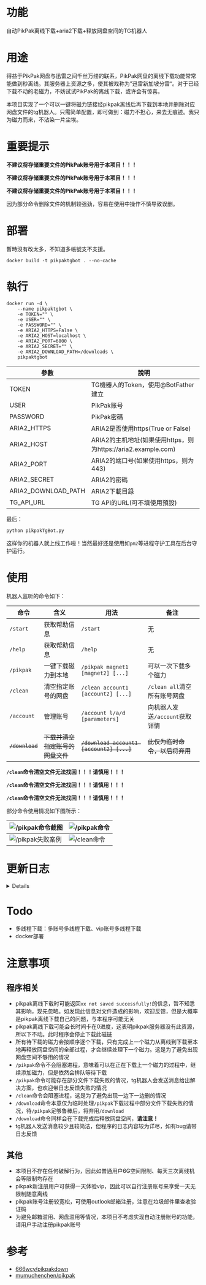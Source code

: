 # 功能

自动PikPak离线下载+aria2下载+释放网盘空间的TG机器人

# 用途

得益于PikPak网盘与迅雷之间千丝万缕的联系，PikPak网盘的离线下载功能常常能做到秒离线。其服务器上资源之多，使其被戏称为”迅雷新加坡分雷“。对于已经下载不动的老磁力，不妨试试PikPak的离线下载，或许会有惊喜。

本项目实现了一个可以一键将磁力链接经pikpak离线后再下载到本地并删除对应网盘文件的tg机器人。只需简单配置，即可做到：磁力不担心，来去无痕迹。我只为磁力而来，不沾染一片尘埃。

# 重要提示

**不建议将存储重要文件的PikPak账号用于本项目！！！**

**不建议将存储重要文件的PikPak账号用于本项目！！！**

**不建议将存储重要文件的PikPak账号用于本项目！！！**

因为部分命令删除文件的机制较强劲，容易在使用中操作不慎导致误删。

# 部署
暫時沒有改太多，不知道多帳號支不支援。
```docker
docker build -t pikpaktgbot . --no-cache
```
# 執行
```docker
docker run -d \
    --name pikpaktgbot \
    -e TOKEN="" \
    -e USER="" \
    -e PASSWORD="" \
    -e ARIA2_HTTPS=False \
    -e ARIA2_HOST=localhost \
    -e ARIA2_PORT=6800 \
    -e ARIA2_SECRET="" \
    -e ARIA2_DOWNLOAD_PATH=/downloads \
    pikpaktgbot
```

| 參數  | 說明                                                |
|-----|---------------------------------------------------|
|TOKEN | TG機器人的Token，使用@BotFather建立                        |
|USER| PikPak账号                                          |
|PASSWORD| PikPak密碼                                          |
|ARIA2_HTTPS| ARIA2是否使用https(True or False)                     |
|ARIA2_HOST| ARIA2的主机地址(如果使用https，则为https://aria2.example.com) |
|ARIA2_PORT| ARIA2的端口号(如果使用https，则为443)                        |
|ARIA2_SECRET| ARIA2的密碼                                          |
|ARIA2_DOWNLOAD_PATH| ARIA2下載目錄                                         |
|TG_API_URL| TG API的URL(可不填使用預設)                               |


最后：

```python
python pikpakTgBot.py
```

这样你的机器人就上线工作啦！当然最好还是使用如`pm2`等进程守护工具在后台守护运行。

# 使用

机器人监听的命令如下：

| 命令            | 含义                             | 用法                                      | 备注                           |
| --------------- | -------------------------------- | ----------------------------------------- | ------------------------------ |
| `/start`        | 获取帮助信息                     | `/start`                                  | 无                             |
| `/help`         | 获取帮助信息                     | `/help`                                   | 无                             |
| `/pikpak`       | 一键下载磁力到本地               | `/pikpak magnet1 [magnet2] [...]`         | 可以一次下载多个磁力           |
| `/clean`        | 清空指定账号的网盘               | `/clean account1 [account2] [...]`        | `/clean all`清空所有账号网盘   |
| `/account`      | 管理账号                         | `/account l/a/d [parameters]`             | 向机器人发送`/account`获取详情 |
| ~~`/download`~~ | ~~下载并清空指定账号的网盘文件~~ | ~~`/download account1 [account2] [...]`~~ | ~~此仅为临时命令，以后将弃用~~ |

**`/clean`命令清空文件无法找回！！！请慎用！！！**

**`/clean`命令清空文件无法找回！！！请慎用！！！**

**`/clean`命令清空文件无法找回！！！请慎用！！！**

部分命令使用情况如下图所示：

| ![`/pikpak`命令截图](https://s3.bmp.ovh/imgs/2022/06/08/8d3fdd294c98a871.png) | ![`/pikpak`命令](https://s3.bmp.ovh/imgs/2022/06/08/7e2eec33f35d17e2.png) |
| ------------------------------------------------------------ | ------------------------------------------------------------ |
| ![`/pikpak`失败案例](https://s3.bmp.ovh/imgs/2022/06/08/812b258e14273fe2.png) | ![`/clean`命令](https://s3.bmp.ovh/imgs/2022/06/08/05049c4f5a73f29f.png) |

# 更新日志
<details>
  
    ## V0.0.2

    - 添加账号管理功能，向机器人发送/account可命令获取使用帮助
    - 优化代码结构

    ## V0.0.1

    - PikPak自动下载机器人发布啦~
</details>

# Todo

- 多线程下载：多账号多线程下载、vip账号多线程下载
- docker部署

# 注意事项

## 程序相关

- pikpak离线下载时可能返回`xx not saved successfully!`的信息，暂不知悉其影响，现先忽略。如发现此信息对文件造成的影响，欢迎反馈，但是大概率是pikpak离线下载自己的问题，与本程序可能无关
- pikpak离线下载可能会长时间卡在0进度，这表明pikpak服务器没有此资源，所以下不动。此时程序会停止下载此磁链
- 所有待下载的磁力会按顺序逐个下载，只有完成上一个磁力从离线到下载至本地再释放网盘空间的全部过程，才会继续处理下一个磁力。这是为了避免出现网盘空间不够用的情况
- `/pikpak`命令不会阻塞进程，意味着可以在正在下载上一个磁力的过程中，继续添加磁力，但是依然会排队等待下载
- `/pikpak`命令可能存在部分文件下载失败的情况，tg机器人会发送消息给出解决方案，也欢迎带日志反馈失败的情况
- `/clean`命令会阻塞进程，这是为了避免出现一边下一边删的情况
- `/download`命令本意仅为临时处理`/pikpak`下载过程中部分文件下载失败的情况，待`/pikpak`足够鲁棒后，将弃用`/download`
- `/download`命令同样会在下载完成后释放网盘空间，**请注意！**
- tg机器人发送消息较少且较简洁，但程序的日志内容较为详尽，如有bug请带日志反馈

## 其他

- 本项目不存在任何破解行为，因此如普通用户6G空间限制、每天三次离线机会等限制均存在
- pikpak新注册用户可获得一天体验vip，因此可以自行注册账号来享受一天无限制随意离线
- pikpak账号注册较宽松，可使用outlook邮箱注册，注意在垃圾邮件里查收验证码
- 为避免邮箱滥用、网盘滥用等情况，本项目不考虑实现自动注册账号的功能，请用户手动注册pikpak账号

# 参考

- [666wcy/pikpakdown](https://github.com/666wcy/pikpakdown)
- [mumuchenchen/pikpak](https://github.com/mumuchenchen/pikpak)
